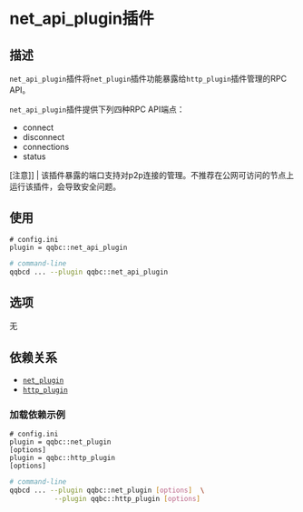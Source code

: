 # net_api_plugin插件

## 描述

 `net_api_plugin`插件将`net_plugin`插件功能暴露给`http_plugin`插件管理的RPC API。

`net_api_plugin`插件提供下列四种RPC API端点：

* connect
* disconnect
* connections
* status

<!--参见“[Net section of RPC API](https://developers.QQBC.io/QQBC-qqbcd/reference).-->

[注意]]
| 该插件暴露的端口支持对p2p连接的管理。不推荐在公网可访问的节点上运行该插件，会导致安全问题。

## 使用

```console
# config.ini
plugin = qqbc::net_api_plugin
```

```sh
# command-line
qqbcd ... --plugin qqbc::net_api_plugin
```

## 选项

无

## 依赖关系

* [`net_plugin`](../net_plugin/index.md)
* [`http_plugin`](../http_plugin/index.md)

### 加载依赖示例

```console
# config.ini
plugin = qqbc::net_plugin
[options]
plugin = qqbc::http_plugin
[options]
```

```sh
# command-line
qqbcd ... --plugin qqbc::net_plugin [options]  \
           --plugin qqbc::http_plugin [options]
```
